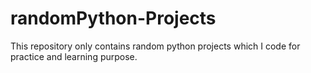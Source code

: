 # randomPython-Projects
This repository only contains random python projects which I code for practice and learning purpose.
